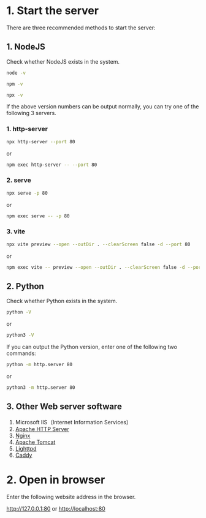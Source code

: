# 1. Start the server

There are three recommended methods to start the server:

## 1. NodeJS

Check whether NodeJS exists in the system.

```bash
node -v
```
```bash
npm -v
```
```bash
npx -v
```

If the above version numbers can be output normally, you can try one of the following 3 servers.

### 1. http-server

```bash
npx http-server --port 80
```

or
```bash
npm exec http-server -- --port 80
```

### 2. serve

```bash
npx serve -p 80
```

or
```bash
npm exec serve -- -p 80
```


### 3. vite

```bash
npx vite preview --open --outDir . --clearScreen false -d --port 80
```

or
```bash
npm exec vite -- preview --open --outDir . --clearScreen false -d --port 80
```

## 2. Python

Check whether Python exists in the system.

```bash
python -V
```

or

```bash
python3 -V
```

If you can output the Python version, enter one of the following two commands:

```bash
python -m http.server 80
```

or

```bash
python3 -m http.server 80
```

## 3. Other Web server software

1. Microsoft IIS（Internet Information Services）
2. [Apache HTTP Server](https://httpd.apache.org/download.cgi)
3. [Nginx](https://nginx.org/en/download.html)
4. [Apache Tomcat](https://tomcat.apache.org/download-10.cgi)
5. [Lighttpd](https://www.lighttpd.net/download)
8. [Caddy](https://caddyserver.com/download)

# 2. Open in browser

Enter the following website address in the browser.

<http://127.0.0.1:80> or <http://localhost:80>